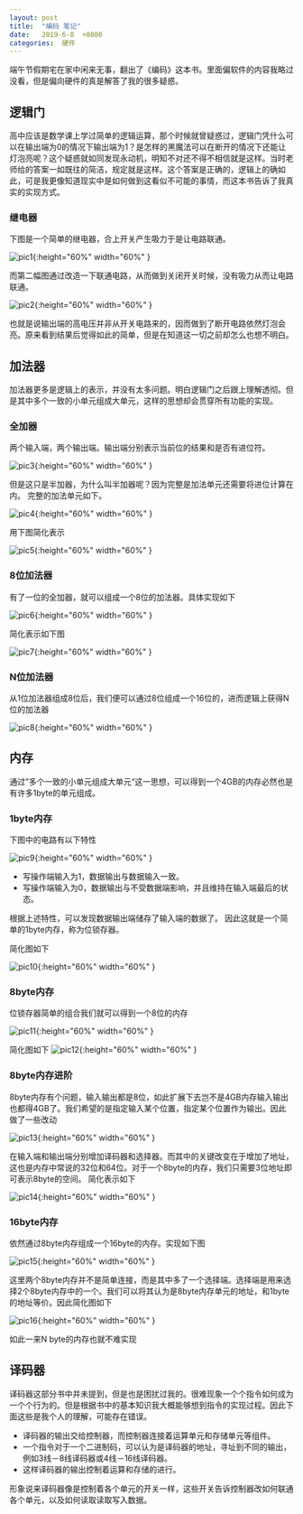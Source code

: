 ```yaml
---
layout: post
title:  "编码 笔记"
date:   2019-6-8  +0800
categories:  硬件
---
```


端午节假期宅在家中闲来无事，翻出了《编码》这本书。里面偏软件的内容我略过没看，但是偏向硬件的真是解答了我的很多疑惑。
## 逻辑门
高中应该是数学课上学过简单的逻辑运算，那个时候就曾疑惑过，逻辑门凭什么可以在输出端为0的情况下输出端为1？是怎样的黑魔法可以在断开的情况下还能让灯泡亮呢？这个疑惑就如同发现永动机，明知不对还不得不相信就是这样。当时老师给的答案一如既往的简洁，规定就是这样。这个答案是正确的，逻辑上的确如此，可是我更像知道现实中是如何做到这看似不可能的事情，而这本书告诉了我真实的实现方式。
### 继电器
下图是一个简单的继电器，合上开关产生吸力于是让电路联通。

![pic1](https://mitisky.github.io/images/cpu/pic1.png){:height="60%" width="60%" }

而第二幅图通过改造一下联通电路，从而做到关闭开关时候，没有吸力从而让电路联通。

![pic2](https://mitisky.github.io/images/cpu/pic2.png){:height="60%" width="60%" }

也就是说输出端的高电压并非从开关电路来的，因而做到了断开电路依然灯泡会亮。原来看到结果后觉得如此的简单，但是在知道这一切之前却怎么也想不明白。

## 加法器
加法器更多是逻辑上的表示，并没有太多问题。明白逻辑门之后跟上理解透彻。但是其中多个一致的小单元组成大单元，这样的思想却会贯穿所有功能的实现。
### 全加器
两个输入端，两个输出端。输出端分别表示当前位的结果和是否有进位符。

![pic3](https://mitisky.github.io/images/cpu/pic3.png){:height="60%" width="60%" }

但是这只是半加器，为什么叫半加器呢？因为完整是加法单元还需要将进位计算在内。
完整的加法单元如下。

![pic4](https://mitisky.github.io/images/cpu/pic4.png){:height="60%" width="60%" }

用下图简化表示

![pic5](https://mitisky.github.io/images/cpu/pic5.png){:height="60%" width="60%" }

### 8位加法器
有了一位的全加器，就可以组成一个8位的加法器。具体实现如下

![pic6](https://mitisky.github.io/images/cpu/pic6.png){:height="60%" width="60%" }

简化表示如下图

![pic7](https://mitisky.github.io/images/cpu/pic7.png){:height="60%" width="60%" }

### N位加法器
从1位加法器组成8位后，我们便可以通过8位组成一个16位的，进而逻辑上获得N位的加法器

![pic8](https://mitisky.github.io/images/cpu/pic8.png){:height="60%" width="60%" }

## 内存
通过”多个一致的小单元组成大单元“这一思想，可以得到一个4GB的内存必然也是有许多1byte的单元组成。
### 1byte内存
下图中的电路有以下特性

![pic9](https://mitisky.github.io/images/cpu/pic9.png){:height="60%" width="60%" }

* 写操作端输入为1，数据输出与数据输入一致。
* 写操作端输入为0，数据输出与不受数据端影响，并且维持在输入端最后的状态。


根据上述特性，可以发现数据输出端储存了输入端的数据了。
因此这就是一个简单的1byte内存，称为位锁存器。

简化图如下

![pic10](https://mitisky.github.io/images/cpu/pic10.png){:height="60%" width="60%" }

### 8byte内存
位锁存器简单的组合我们就可以得到一个8位的内存

![pic11](https://mitisky.github.io/images/cpu/pic11.png){:height="60%" width="60%" }

简化图如下
![pic12](https://mitisky.github.io/images/cpu/pic12.png){:height="60%" width="60%" }

### 8byte内存进阶
8byte内存有个问题，输入输出都是8位，如此扩展下去岂不是4GB内存输入输出也都得4GB了。我们希望的是指定输入某个位置，指定某个位置作为输出。因此做了一些改动

![pic13](https://mitisky.github.io/images/cpu/pic13.png){:height="60%" width="60%" }

在输入端和输出端分别增加译码器和选择器。而其中的关键改变在于增加了地址，这也是内存中常说的32位和64位。对于一个8byte的内存，我们只需要3位地址即可表示8byte的空间。
简化表示如下

![pic14](https://mitisky.github.io/images/cpu/pic14.png){:height="60%" width="60%" }

### 16byte内存
依然通过8byte内存组成一个16byte的内存。实现如下图

![pic15](https://mitisky.github.io/images/cpu/pic15.png){:height="60%" width="60%" }

这里两个8byte内存并不是简单连接，而是其中多了一个选择端。选择端是用来选择2个8byte内存中的一个。我们可以将其认为是8byte内存单元的地址，和1byte的地址等价。因此简化图如下

![pic16](https://mitisky.github.io/images/cpu/pic16.png){:height="60%" width="60%" }

如此一来N byte的内存也就不难实现

## 译码器
译码器这部分书中并未提到，但是也是困扰过我的。很难现象一个个指令如何成为一个个行为的。但是根据书中的基本知识我大概能够想到指令的实现过程。因此下面这些是我个人的理解，可能存在错误。
* 译码器的输出交给控制器，而控制器连接着运算单元和存储单元等组件。
* 一个指令对于一个二进制码，可以认为是译码器的地址，寻址到不同的输出，例如3线－8线译码器或4线－16线译码器。
* 这样译码器的输出控制着运算和存储的进行。

形象说来译码器像是控制着各个单元的开关一样，这些开关告诉控制器改如何联通各个单元，以及如何读取读取写入数据。


